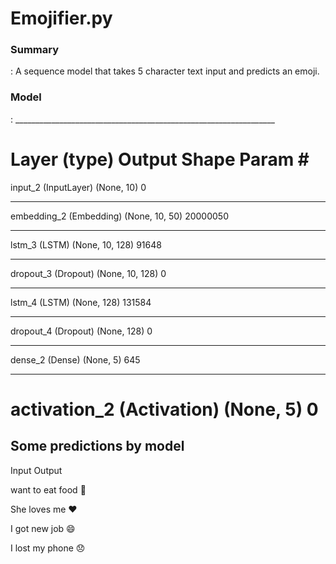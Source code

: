 <h1>Emojifier.py</h1>
<h3>Summary</h3>:
A sequence model that takes 5 character text input and predicts an emoji.

<h3>Model</h3>:
_________________________________________________________________

Layer (type)                 Output Shape              Param #   
=================================================================

input_2 (InputLayer)         (None, 10)                0         
_________________________________________________________________

embedding_2 (Embedding)      (None, 10, 50)            20000050  
_________________________________________________________________

lstm_3 (LSTM)                (None, 10, 128)           91648     
_________________________________________________________________

dropout_3 (Dropout)          (None, 10, 128)           0         
_________________________________________________________________

lstm_4 (LSTM)                (None, 128)               131584    
_________________________________________________________________

dropout_4 (Dropout)          (None, 128)               0         
_________________________________________________________________

dense_2 (Dense)              (None, 5)                 645       
_________________________________________________________________

activation_2 (Activation)    (None, 5)                 0         
=================================================================

<h2>Some predictions by model</h2>
Input               Output

want to eat food    🍴

She loves me        ❤️

I got new job       😄

I lost my phone     😞
